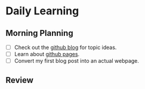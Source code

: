 # Daily Learning 

## Morning Planning

- [ ] Check out the [github blog](https://github.blog/) for topic ideas.
- [ ] Learn about [github pages](https://skills.github.com/#first-day-on-github).
- [ ] Convert my first blog post into an actual webpage. 

## Review
